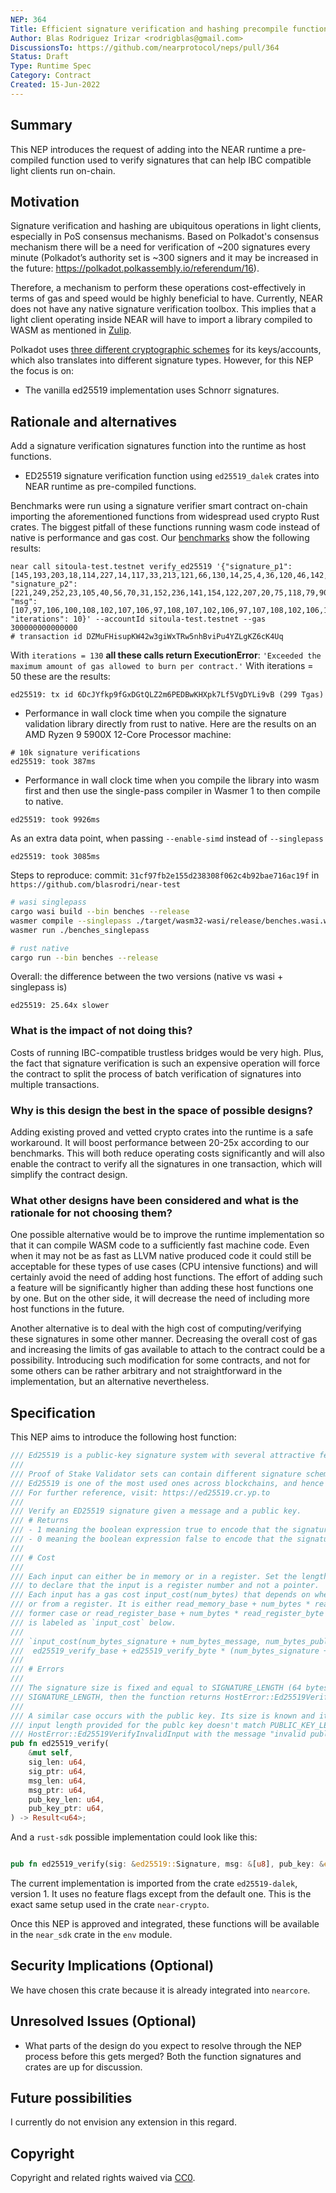 ```yaml
---
NEP: 364
Title: Efficient signature verification and hashing precompile functions
Author: Blas Rodriguez Irizar <rodrigblas@gmail.com>
DiscussionsTo: https://github.com/nearprotocol/neps/pull/364
Status: Draft
Type: Runtime Spec
Category: Contract
Created: 15-Jun-2022
---
```


## Summary

This NEP introduces the request of adding into the NEAR runtime a pre-compiled
function used to verify signatures that can help IBC compatible light clients run on-chain.

## Motivation

Signature verification and hashing are ubiquitous operations in light clients,
especially in PoS consensus mechanisms. Based on Polkadot's consensus mechanism
there will be a need for verification of ~200 signatures every minute
(Polkadot’s authority set is ~300 signers and it may be increased in the future: https://polkadot.polkassembly.io/referendum/16).

Therefore, a mechanism to perform these operations cost-effectively in terms
of gas and speed would be highly beneficial to have. Currently, NEAR does not have any native signature verification toolbox.
This implies that a light client operating inside NEAR will have to import a library
compiled to WASM as mentioned in [Zulip](https://near.zulipchat.com/#narrow/stream/295302-general/topic/light_client).

Polkadot uses [three different cryptographic schemes](https://wiki.polkadot.network/docs/learn-keys)
for its keys/accounts, which also translates into different signature types. However, for this NEP the focus is on:

- The vanilla ed25519 implementation uses Schnorr signatures.

## Rationale and alternatives

Add a signature verification signatures function into the runtime as host functions.

- ED25519 signature verification function using `ed25519_dalek` crates into NEAR runtime as pre-compiled functions.

Benchmarks were run using a signature verifier smart contract on-chain importing the aforementioned functions from
widespread used crypto Rust crates. The biggest pitfall of these functions running wasm code instead of native
is performance and gas cost. Our [benchmarks](https://github.com/blasrodri/near-test) show the following results:

```log
near call sitoula-test.testnet verify_ed25519 '{"signature_p1": [145,193,203,18,114,227,14,117,33,213,121,66,130,14,25,4,36,120,46,142,226,215,7,66,122,112,97,30,249,135,61,165], "signature_p2": [221,249,252,23,105,40,56,70,31,152,236,141,154,122,207,20,75,118,79,90,168,6,221,122,213,29,126,196,216,104,191,6], "msg": [107,97,106,100,108,102,107,106,97,108,107,102,106,97,107,108,102,106,100,107,108,97,100,106,102,107,108,106,97,100,115,107], "iterations": 10}' --accountId sitoula-test.testnet --gas 300000000000000
# transaction id DZMuFHisupKW42w3giWxTRw5nhBviPu4YZLgKZ6cK4Uq
```

With `iterations = 130` **all these calls return ExecutionError**: `'Exceeded the maximum amount of gas allowed to burn per contract.'`
With iterations = 50 these are the results:

```
ed25519: tx id 6DcJYfkp9fGxDGtQLZ2m6PEDBwKHXpk7Lf5VgDYLi9vB (299 Tgas)
```

- Performance in wall clock time when you compile the signature validation library directly from rust to native.
  Here are the results on an AMD Ryzen 9 5900X 12-Core Processor machine:

```
# 10k signature verifications
ed25519: took 387ms
```

- Performance in wall clock time when you compile the library into wasm first and then use the single-pass compiler in Wasmer 1 to then compile to native.

```
ed25519: took 9926ms
```

As an extra data point, when passing `--enable-simd` instead of `--singlepass`

```
ed25519: took 3085ms
```

Steps to reproduce:
commit: `31cf97fb2e155d238308f062c4b92bae716ac19f` in `https://github.com/blasrodri/near-test`

```sh
# wasi singlepass
cargo wasi build --bin benches --release
wasmer compile --singlepass ./target/wasm32-wasi/release/benches.wasi.wasm -o benches_singlepass
wasmer run ./benches_singlepass
```

```sh
# rust native
cargo run --bin benches --release
```

Overall: the difference between the two versions (native vs wasi + singlepass is)

```
ed25519: 25.64x slower
```

### What is the impact of not doing this?

Costs of running IBC-compatible trustless bridges would be very high. Plus, the fact that signature verification
is such an expensive operation will force the contract to split the process of batch verification of signatures
into multiple transactions.

### Why is this design the best in the space of possible designs?

Adding existing proved and vetted crypto crates into the runtime is a safe workaround. It will boost performance
between 20-25x according to our benchmarks. This will both reduce operating costs significantly and will also
enable the contract to verify all the signatures in one transaction, which will simplify the contract design.

### What other designs have been considered and what is the rationale for not choosing them?

One possible alternative would be to improve the runtime implementation so that it can compile WASM code to a sufficiently
fast machine code. Even when it may not be as fast as LLVM native produced code it could still be acceptable for
these types of use cases (CPU intensive functions) and will certainly avoid the need of adding host functions.
The effort of adding such a feature will be significantly higher than adding these host functions one by one.
But on the other side, it will decrease the need of including more host functions in the future.

Another alternative is to deal with the high cost of computing/verifying these signatures in some other manner.
Decreasing the overall cost of gas and increasing the limits of gas available to attach to the contract could be a possibility.
Introducing such modification for some contracts, and not for some others can be rather arbitrary
and not straightforward in the implementation, but an alternative nevertheless.

## Specification

This NEP aims to introduce the following host function:

```rust
/// Ed25519 is a public-key signature system with several attractive features
///
/// Proof of Stake Validator sets can contain different signature schemes.
/// Ed25519 is one of the most used ones across blockchains, and hence it's importance to be added.
/// For further reference, visit: https://ed25519.cr.yp.to
///
/// Verify an ED25519 signature given a message and a public key.
/// # Returns
/// - 1 meaning the boolean expression true to encode that the signature was properly verified
/// - 0 meaning the boolean expression false to encode that the signature failed to be verified
///
/// # Cost
///
/// Each input can either be in memory or in a register. Set the length of the input to `u64::MAX`
/// to declare that the input is a register number and not a pointer.
/// Each input has a gas cost input_cost(num_bytes) that depends on whether it is from memory
/// or from a register. It is either read_memory_base + num_bytes * read_memory_byte in the
/// former case or read_register_base + num_bytes * read_register_byte in the latter. This function
/// is labeled as `input_cost` below.
///
/// `input_cost(num_bytes_signature + num_bytes_message, num_bytes_public_key) +
///  ed25519_verify_base + ed25519_verify_byte * (num_bytes_signature + num_bytes_message)`
///
/// # Errors
///
/// The signature size is fixed and equal to SIGNATURE_LENGTH (64 bytes). In case the length of signature input is not equal to
/// SIGNATURE_LENGTH, then the function returns HostError::Ed25519VerifyInvalidInput with the message "invalid signature length".
/// 
/// A similar case occurs with the public key. Its size is known and its equal to PUBLIC_KEY_LENGTH (32 bytes). In case the
/// input length provided for the publc key doesn't match PUBLIC_KEY_LENGTH, the function will return the following error:
/// HostError::Ed25519VerifyInvalidInput with the message "invalid public key length".
pub fn ed25519_verify(
    &mut self,
    sig_len: u64,
    sig_ptr: u64,
    msg_len: u64,
    msg_ptr: u64,
    pub_key_len: u64,
    pub_key_ptr: u64,
) -> Result<u64>;
```

And a `rust-sdk` possible implementation could look like this:

```rs

pub fn ed25519_verify(sig: &ed25519::Signature, msg: &[u8], pub_key: &ed25519::Public) -> bool;

```
The current implementation is imported from the crate `ed25519-dalek`, version 1. It uses no feature flags
except from the default one. This is the exact same setup used in the crate `near-crypto`.

Once this NEP is approved and integrated, these functions will be available in the `near_sdk` crate in the
`env` module.

## Security Implications (Optional)

We have chosen this crate because it is already integrated into `nearcore`.

## Unresolved Issues (Optional)

- What parts of the design do you expect to resolve through the NEP process before this gets merged?
  Both the function signatures and crates are up for discussion.

## Future possibilities

I currently do not envision any extension in this regard.

## Copyright

[copyright]: #copyright

Copyright and related rights waived via [CC0](https://creativecommons.org/publicdomain/zero/1.0/).
